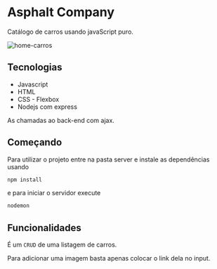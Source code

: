 # Asphalt Company
Catálogo de carros usando javaScript puro.

![home-carros](https://user-images.githubusercontent.com/49247431/109732074-338da400-7b9b-11eb-8424-7f4bb55aad5c.png)

## Tecnologias

- Javascript
- HTML
- CSS - Flexbox
- Nodejs com express

As chamadas ao back-end com ajax.

## Começando

Para utilizar o projeto entre na pasta server e instale as dependências usando 
```bash
npm install
```
e para iniciar o servidor execute 
```bash
nodemon
```

## Funcionalidades

É um `CRUD` de uma listagem de carros.

Para adicionar uma imagem basta apenas colocar o link dela no input.
